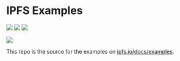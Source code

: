 # IPFS Examples

[![](https://img.shields.io/badge/made%20by-Protocol%20Labs-blue.svg?style=flat-square)](http://ipn.io)
[![](https://img.shields.io/badge/project-IPFS-blue.svg?style=flat-square)](http://ipfs.io/)
[![](https://img.shields.io/badge/freenode-%23ipfs-blue.svg?style=flat-square)](http://webchat.freenode.net/?channels=%23ipfs)

![](https://cdn.rawgit.com/jbenet/contribute-ipfs-gif/master/img/contribute.gif)

This repo is the source for the examples on [ipfs.io/docs/examples](https://ipfs.io/docs/examples/).